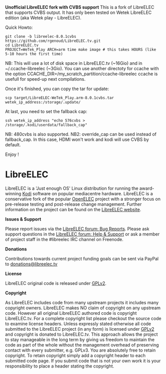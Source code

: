 **Unofficial LibreELEC fork with CVBS support**
This is a fork of LibreELEC that supports CVBS output.
It has only been tested on Wetek LibreELEC edition (aka Wetek play - LibreELEC).

Quick Howto:
```
git clone -b libreelec-8.0.1cvbs https://github.com/rgenoud/LibreELEC.tv.git
cd LibreELEC.tv
PROJECT=WeTek_Play ARCH=arm time make image # this takes HOURS (like 5-10 hours the first time)
```
NB: This will use a lot of disk space in LibreELEC.tv (~16Gio) and in ~/.ccache-libreelec (~3Gio).
You can use another directoty for ccache with the option CCACHE_DIR=/my_scratch_partition/ccache-libreelec
ccache is usefull for speed-up next compilations.

Once it's finished, you can copy the tar for update:
```
scp target/LibreELEC-WeTek_Play.arm-8.0.1cvbs.tar wetek_ip_address:/storage/.update/
```
At last, you need to set the fallback cap:
```
ssh wetek_ip_address "echo 576cvbs > /storage/.kodi/userdata/fallback_cap"
```
NB: 480cvbs is also supported.
NB2: override_cap can be used instead of fallback_cap. In this case, HDMI won't work and kodi will use CVBS by default.

Enjoy !

# LibreELEC

LibreELEC is a 'Just enough OS' Linux distribution for running the award-winning [Kodi](http://kodi.tv) software on popular mediacentre hardware. LibreELEC is a conservative fork of the popular [OpenELEC](http://openelec.tv) project with a stronger focus on pre-release testing and post-release change management. Further information on the project can be found on the [LibreELEC website](https://libreelec.tv).

**Issues & Support**

Please report issues via the [LibreELEC forum: Bug Reports](http://forum.libreelec.tv/forum-35.html). Please ask support questions in the [LibreELEC forum: Help & Support](http://forum.libreelec.tv/forum-3.html) or ask a member of project staff in the #libreelec IRC channel on Freenode.

**Donations**

Contributions towards current project funding goals can be sent via PayPal to donations@libreelec.tv

**License**

LibreELEC original code is released under [GPLv2](http://www.gnu.org/licenses/gpl-2.0.html).

**Copyright**

As LibreELEC includes code from many upstream projects it includes many copyright owners. LibreELEC makes NO claim of copyright on any upstream code. However all original LibreELEC authored code is copyright LibreELEC.tv. For a complete copyright list please checkout the source code to examine license headers. Unless expressly stated otherwise all code submitted to the LibreELEC project (in any form) is licensed under [GPLv2](http://www.gnu.org/licenses/gpl-2.0.html) and copyright is donated to LibreELEC.tv. This approach allows the project to stay manageable in the long term by giving us freedom to maintain the code as part of the whole without the management overhead of preserving contact with every submitter, e.g. GPLv3. You are absolutely free to retain copyright. To retain copyright simply add a copyright header to each submitted code page. If you submit code that is not your own work it is your responsibility to place a header stating the copyright.
